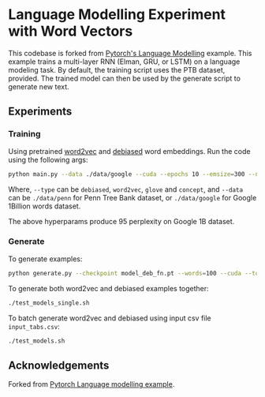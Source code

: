 # Language Modelling Experiment with Word Vectors

This codebase is forked from [Pytorch's Language Modelling](https://github.com/pytorch/examples/tree/master/word_language_model) example.
This example trains a multi-layer RNN (Elman, GRU, or LSTM) on a language modeling task.
By default, the training script uses the PTB dataset, provided.
The trained model can then be used by the generate script to generate new text.

## Experiments

### Training

Using pretrained [word2vec](https://code.google.com/archive/p/word2vec/) and [debiased](https://github.com/tolga-b/debiaswe) word embeddings.
Run the code using the following args:

```bash
python main.py --data ./data/google --cuda --epochs 10 --emsize=300 --nhid=650 --dropout 0.5 --type=debiased --save model_deb_fn.pt
```

Where, `--type` can be `debiased`, `word2vec`, `glove` and `concept`, and `--data` can be `./data/penn` for Penn Tree Bank dataset, or `./data/google` for Google 1Billion words dataset.

The above hyperparams produce 95 perplexity on Google 1B dataset.


### Generate

To generate examples:

```bash
python generate.py --checkpoint model_deb_fn.pt --words=100 --cuda --token "boss expects me to" && cat generated.txt
```

To generate both word2vec and debiased examples together:

```bash
./test_models_single.sh
```

To batch generate word2vec and debiased using input csv file `input_tabs.csv`:

```bash
./test_models.sh
```

## Acknowledgements

Forked from [Pytorch Language modelling example](https://github.com/pytorch/examples/tree/master/word_language_model).


